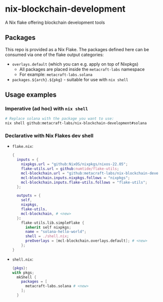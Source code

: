 # nix-blockchain-development

A Nix flake offering blockchain development tools

## Packages

This repo is provided as a Nix Flake. The packages defined here can be consumed
via one of the flake output categories:

* `overlays.default` (which you can e.g. apply on top of Nixpkgs)
  * All packages are placed inside the `metacraft-labs` namespace
  * For example: `metacraft-labs.solana`
* `packages.${arch}.${pkg}` - suitable for use with `nix shell`

## Usage examples

### Imperative (ad hoc) with `nix shell`

```sh
# Replace solana with the package you want to use:
nix shell github:metacraft-labs/nix-blockchain-development#solana
```

### Declarative with Nix Flakes dev shell

* `flake.nix`:

  ```nix
  {
    inputs = {
      nixpkgs.url = "github:NixOS/nixpkgs/nixos-22.05";
      flake-utils.url = github:numtide/flake-utils;
      mcl-blockchain.url = "github:metacraft-labs/nix-blockchain-development"; # <new>
      mcl-blockchain.inputs.nixpkgs.follows = "nixpkgs";                       # <new>
      mcl-blockchain.inputs.flake-utils.follows = "flake-utils";               # <new>
    };

    outputs = {
      self,
      nixpkgs,
      flake-utils,
      mcl-blockchain, # <new>
    }:
      flake-utils.lib.simpleFlake {
        inherit self nixpkgs;
        name = "solana-hello-world";
        shell = ./shell.nix;
        preOverlays = [mcl-blockchain.overlays.default]; # <new>
      };
  }
  ```

* `shell.nix`:

  ```nix
  {pkgs}:
  with pkgs;
    mkShell {
      packages = [
        metacraft-labs.solana # <new>
      ];
    }
  ```
